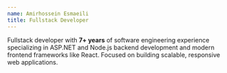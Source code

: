 ```yaml
---
name: Amirhossein Esmaeili
title: Fullstack Developer
---
```


Fullstack developer with **7+ years** of software engineering experience specializing in ASP.NET and Node.js backend development and modern frontend frameworks like React. Focused on building scalable, responsive web applications.
